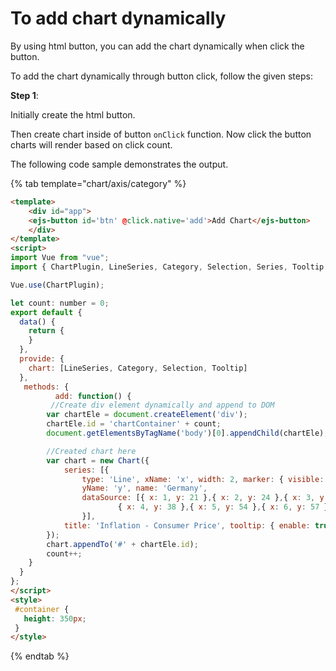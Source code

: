 # To add chart dynamically

By using html button, you can add the chart dynamically when click the button.

To add the chart dynamically through button click, follow the given steps:

**Step 1**:

Initially create the html button.

Then create chart inside of button `onClick` function. Now click the button charts will render based on click count.

The following code sample demonstrates the output.

{% tab template="chart/axis/category" %}

```html
<template>
    <div id="app">
    <ejs-button id='btn' @click.native='add'>Add Chart</ejs-button>
    </div>
</template>
<script>
import Vue from "vue";
import { ChartPlugin, LineSeries, Category, Selection, Series, Tooltip } from "@syncfusion/ej2-vue-charts";

Vue.use(ChartPlugin);

let count: number = 0;
export default {
  data() {
    return {
    }
  },
  provide: {
    chart: [LineSeries, Category, Selection, Tooltip]
  },
   methods: {
          add: function() {
         //Create div element dynamically and append to DOM
        var chartEle = document.createElement('div');
        chartEle.id = 'chartContainer' + count;
        document.getElementsByTagName('body')[0].appendChild(chartEle);

        //Created chart here
        var chart = new Chart({
            series: [{
                type: 'Line', xName: 'x', width: 2, marker: { visible: true },
                yName: 'y', name: 'Germany',
                dataSource: [{ x: 1, y: 21 },{ x: 2, y: 24 },{ x: 3, y: 36 },
                        { x: 4, y: 38 },{ x: 5, y: 54 },{ x: 6, y: 57 },{ x: 7, y: 70 }],
                }],
            title: 'Inflation - Consumer Price', tooltip: { enable: true }, height:'400', width: '800'
        });
        chart.appendTo('#' + chartEle.id);
        count++;
    }
  }
};
</script>
<style>
 #container {
   height: 350px;
 }
</style>
```

{% endtab %}